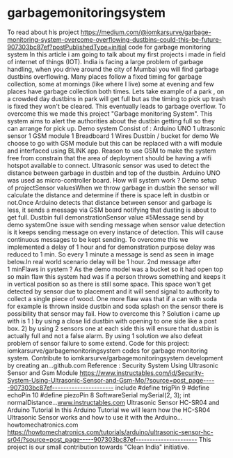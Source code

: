 # garbagemonitoringsystem

To read about his project https://medium.com/@iomkarsurve/garbage-monitoring-system-overcome-overflowing-dustbins-could-this-be-future-907303bc87ef?postPublishedType=initial
code for garbage monitoring system
In this article i am going to talk about my first projects i made in field of internet of things (IOT).
India is facing a large problem of garbage handling, when you drive around the city of Mumbai you will find garbage dustbins overflowing. Many places follow a fixed timing for garbage collection, some at mornings (like where I live) some at evening and few places have garbage collection both times.
Lets take example of a park , on a crowded day dustbins in park will get full but as the timing to pick up trash is fixed they won't be cleared. This eventually leads to garbage overflow.
To overcome this we made this project "Garbage monitoring System". This system aims to alert the authorities about the dustbin getting full so they can arrange for pick up.
Demo system Consist of :
Arduino UNO 1
ultrasonic sensor 1
GSM module 1
Breadboard 1
Wires
Dustbin / bucket for demo
We choose to go with GSM module but this can be replaced with a wifi module and interfaced using BLINK app.
Reason to use GSM to make the system free from constrain that the area of deployment should be having a wifi hotspot available to connect.
Ultrasonic sensor was used to detect the distance between garbage in dustbin and top of the dustbin.
Arduino UNO was used as micro-controller board.
How will system work ?
Demo setup of projectSensor valuesWhen we throw garbage in dustbin the sensor will calculate the distance and determine if there is space left in dustbin or not.Once Arduino detects that distance between sensor and garbage is less, it sends a message via GSM board notifying that dusting is about to get full.
Dustbin full demonstrationSensor value ≤5Message send by demo systemOne issue with sending message when sensor value detection is it keeps sending message on every instance of detection. This will cause continuous messages to be kept sending.
To overcome this we implemented a delay of 1 hour and for demonstration purpose delay was reduced to 1 min. So every 1 minute a message is send as seen in image below.In real world scenario delay will be 1 hour.
2nd message after 1 minFlaws in system ?
As the demo model was a bucket so it had open top so main flaw this system had was if a person throws something and keeps it in vertical position so as there is still some space. This space won't get detected by sensor due to placement and it will send signal to authority to collect a single piece of wood.
One more flaw was that if a can with soda for example is thrown inside dustbin and soda splash on the sensor there is possibility that sensor may fail.
How to overcome this ?
Solution i came up with is
1 ) by using a close lid dustbin with opening to one side like a post box.
2) by using 2 sensors one at each side this will ensure that dustbin is actually full and not a false alarm.
By using 1 solution we also defeat problem of sensor failure to some extend.
Code for this project:
iomkarsurve/garbagemonitoringsystem
codes for garbage monitoring system. Contribute to iomkarsurve/garbagemonitoringsystem development by creating an…github.com
Reference :
Security System Using Ultrasonic Sensor and Gsm Module https://www.instructables.com/id/Security-System-Using-Ultrasonic-Sensor-and-Gsm-Mo/?source=post_page-----907303bc87ef----------------------
include #define trigPin 9 #define echoPin 10 #define piezoPin 8 SoftwareSerial mySerial(2, 3); int normalDistance…www.instructables.com
Ultrasonic Sensor HC-SR04 and Arduino Tutorial
In this Arduino Tutorial we will learn how the HC-SR04 Ultrasonic Sensor works and how to use it with the Arduino…howtomechatronics.com https://howtomechatronics.com/tutorials/arduino/ultrasonic-sensor-hc-sr04/?source=post_page-----907303bc87ef----------------------
This project is our small contribution towards "Clean India" initiative.

